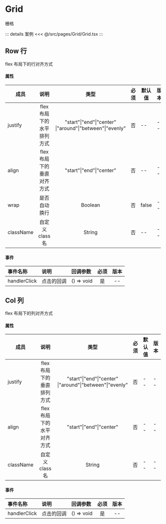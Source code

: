 # Grid

栅格

::: details 案例
<<< @/src/pages/Grid/Grid.tsx
:::

## Row 行

flex 布局下的行对齐方式

#### 属性

| 成员      |           说明            |                             类型                             | 必须 | 默认值 | 版本 |
| --------- | :-----------------------: | :----------------------------------------------------------: | ---- | ------ | ---- |
| justify   | flex 布局下的水平排列方式 | "start"\|"end"\|"center"<br/>\|"around"\|"between"\|"evenly" | 否   | --     | --   |
| align     | flex 布局下的垂直对齐方式 |                   "start"\|"end"\|"center"                   | 否   | --     | --   |
| wrap      |       是否自动换行        |                           Boolean                            | 否   | false  | --   |
| className |      自定义 class 名      |                            String                            | 否   | --     | --   |

#### 事件

| 事件名称     | 说明       | 回调参数   | 必须 | 版本 |
| :----------- | :--------- | :--------- | :--: | :--: |
| handlerClick | 点击的回调 | () => void |  是  |  --  |

## Col 列

flex 布局下的列对齐方式

#### 属性

| 成员      |           说明            |                             类型                             | 必须 | 默认值 | 版本 |
| --------- | :-----------------------: | :----------------------------------------------------------: | ---- | ------ | ---- |
| justify   | flex 布局下的垂直排列方式 | "start"\|"end"\|"center"<br/>\|"around"\|"between"\|"evenly" | 否   | --     | --   |
| align     | flex 布局下的水平对齐方式 |                   "start"\|"end"\|"center"                   | 否   | --     | --   |
| className |      自定义 class 名      |                            String                            | 否   | --     | --   |

#### 事件

| 事件名称     | 说明       | 回调参数   | 必须 | 版本 |
| :----------- | :--------- | :--------- | :--: | :--: |
| handlerClick | 点击的回调 | () => void |  是  |  --  |
